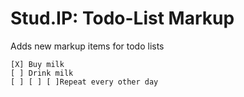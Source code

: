 Stud.IP: Todo-List Markup
=========================

Adds new markup items for todo lists

```
[X] Buy milk
[ ] Drink milk
[ ] [ ] [ ]Repeat every other day
```
